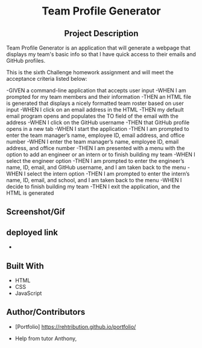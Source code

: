 <h1 align="center">Team Profile Generator</h1>

<h2 align="center">Project Description</h2>
Team Profile Generator is an application that will generate a webpage that displays my team's basic info so that I have quick access to their emails and GitHub profiles.

This is the sixth Challenge homework assignment and will meet the acceptance criteria listed below:

-GIVEN a command-line application that accepts user input
-WHEN I am prompted for my team members and their information
-THEN an HTML file is generated that displays a nicely formatted team roster based on user input
-WHEN I click on an email address in the HTML
-THEN my default email program opens and populates the TO field of the email with the address
-WHEN I click on the GitHub username
-THEN that GitHub profile opens in a new tab
-WHEN I start the application
-THEN I am prompted to enter the team manager’s name, employee ID, email address, and office number
-WHEN I enter the team manager’s name, employee ID, email address, and office number
-THEN I am presented with a menu with the option to add an engineer or an intern or to finish building my team
-WHEN I select the engineer option
-THEN I am prompted to enter the engineer’s name, ID, email, and GitHub username, and I am taken back to the menu
-WHEN I select the intern option
-THEN I am prompted to enter the intern’s name, ID, email, and school, and I am taken back to the menu
-WHEN I decide to finish building my team
-THEN I exit the application, and the HTML is generated


## Screenshot/Gif



## deployed link
- 

## Built With

- HTML
- CSS
- JavaScript

## Author/Contributors

- [Portfolio] https://rehtribution.github.io/portfolio/

- Help from tutor Anthony, 
